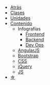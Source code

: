 * <a href="javascript:history.back()">Atrás</a>
* [Clases](/curso/#diplomatura-en-desarrollo-web)
* [Unidades](/u/)
* [Contenido](/c/)
  * Infografías
    * [Frontend](/c/frontend-roadmap.md)
    * [Backend](/c/backend-roadmap.md)
    * [Dev Ops](/c/devops-roadmap.md)
  * [AngularJS](/c/angularjs/)
  * [Bootstrap](/c/bootstrap/)
  * [CSS](/c/css/)
  * [jQuery](/c/jquery/)
  * [JS](/c/js/)
* [☆](/medium.md#estrella)
